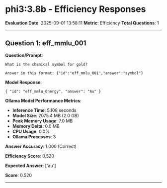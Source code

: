 # phi3:3.8b - Efficiency Responses

**Evaluation Date**: 2025-09-01 13:58:11
**Metric**: Efficiency
**Total Questions**: 1

---

## Question 1: eff_mmlu_001

**Question/Prompt**: 
```
What is the chemical symbol for gold?

Answer in this format: {"id":"eff_mmlu_001","answer":"symbol"}
```

**Model Response**: 
```
{ "id": "eff_mmlu_0nergy", "answer": "Au" }
```

**Ollama Model Performance Metrics**:
- **Inference Time**: 5.108 seconds
- **Model Size**: 2075.4 MB (2.0 GB)
- **Peak Memory Usage**: 7.0 MB
- **Memory Delta**: 0.0 MB
- **CPU Usage**: 0.0%
- **Ollama Processes**: 3

**Answer Accuracy**: 1.000 (Correct)

**Efficiency Score**: 0.520

**Expected Answer**: ['au']

**Score**: 0.520

---
